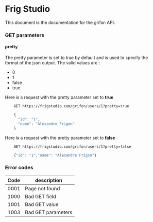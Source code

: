 # Frig Studio

This document is the documentation for the grifon API.


### GET parameters

#### pretty

The pretty parameter is set to true by default and is used to specify the format of the json output. The valid values are :

- 0
- 1
- false
- true

Here is a request with the pretty parameter set to **true**

```
	GET https://frigstudio.com/grifon/users/1?pretty=true
```

```javascript
	{
      "id": "1",
      "name": "Alexandre Frigon"
    }
```

Here is a request with the pretty parameter set to **false**

```
	GET https://frigstudio.com/grifon/users/1?pretty=false
```

```javascript
	{"id": "1","name": "Alexandre Frigon"}
```

### Error codes

Code | description
---- | -----------
0001 | Page not found
1000 | Bad GET field
1001 | Bad GET value
1003 | Bad GET parameters
